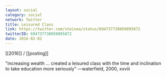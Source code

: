 ```yaml
---
layout: social
category: social
network: Twitter
title: Leisured Class
link: https://twitter.com/steinea/status/694737738050895872
twitterID: 694737738050895872
date: 2016-02-02
---
```


[[2016]] / [[posting]]

"increasing wealth ... created a leisured class with the time and inclination to take education more seriously" —waterfield, 2000, xxviii
